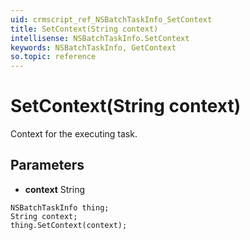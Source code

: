 ```yaml
---
uid: crmscript_ref_NSBatchTaskInfo_SetContext
title: SetContext(String context)
intellisense: NSBatchTaskInfo.SetContext
keywords: NSBatchTaskInfo, GetContext
so.topic: reference
---
```


# SetContext(String context)

Context for the executing task.

## Parameters

* **context** String

```crmscript
NSBatchTaskInfo thing;
String context;
thing.SetContext(context);
```

